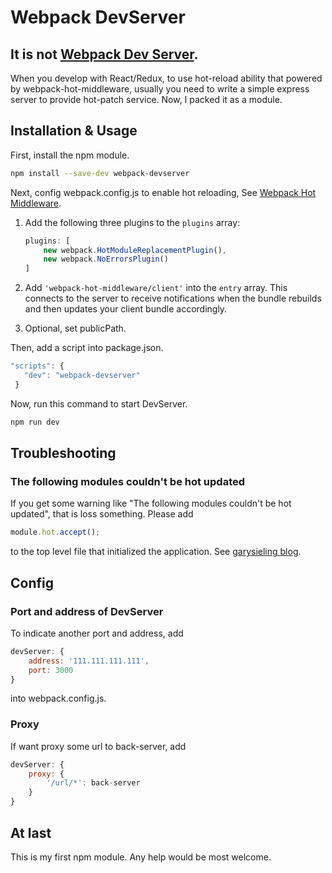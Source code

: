 # Webpack DevServer

## It is not [Webpack Dev Server](https://github.com/webpack/webpack-dev-server).

When you develop with React/Redux, to use hot-reload ability that powered by webpack-hot-middleware, usually you need to write a simple express server to provide hot-patch service.
Now, I packed it as a module.

## Installation & Usage

First, install the npm module.

```sh
npm install --save-dev webpack-devserver
```

Next, config webpack.config.js to enable hot reloading, See [Webpack Hot Middleware](https://github.com/glenjamin/webpack-hot-middleware).

 1. Add the following three plugins to the `plugins` array:
    ```js
    plugins: [
        new webpack.HotModuleReplacementPlugin(),
        new webpack.NoErrorsPlugin()
    ]
    ```

 2. Add `'webpack-hot-middleware/client'` into the `entry` array.
    This connects to the server to receive notifications when the bundle
    rebuilds and then updates your client bundle accordingly.

 3. Optional, set publicPath.

 Then, add a script into package.json.

 ```js
 "scripts": {
    "dev": "webpack-devserver"
  }
 ```
Now, run this command to start DevServer.

```sh
npm run dev
```
## Troubleshooting

### The following modules couldn't be hot updated
If you get some warning like "The following modules couldn't be hot updated", that is loss something. Please add 
```js
module.hot.accept();
```
to the top level file that initialized the application. See [garysieling blog](https://www.garysieling.com/blog/3183-2).

## Config

### Port and address of DevServer
To indicate another port and address, add 
```js
devServer: {
	address: '111.111.111.111',
	port: 3000
}
```
into webpack.config.js.

### Proxy
If want proxy some url to back-server, add
```js
devServer: {
	proxy: {
        '/url/*': back-server
    }
}
```

## At last

This is my first npm module. Any help would be most welcome.